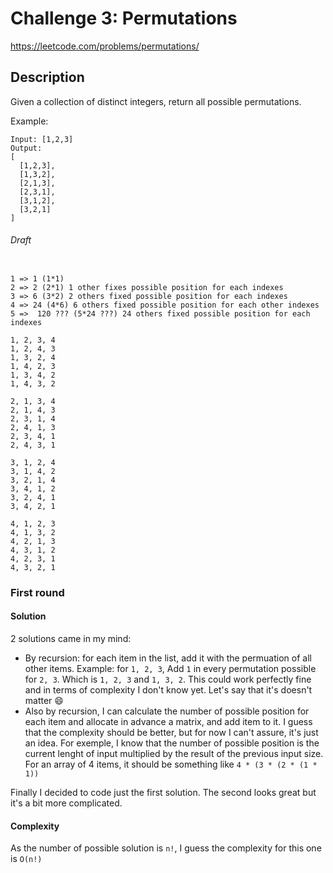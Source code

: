 # Challenge 3: Permutations

https://leetcode.com/problems/permutations/

## Description
Given a collection of distinct integers, return all possible permutations.

Example:
```
Input: [1,2,3]
Output:
[
  [1,2,3],
  [1,3,2],
  [2,1,3],
  [2,3,1],
  [3,1,2],
  [3,2,1]
]
```

###### Draft
```

1 => 1 (1*1)
2 => 2 (2*1) 1 other fixes possible position for each indexes
3 => 6 (3*2) 2 others fixed possible position for each indexes
4 => 24 (4*6) 6 others fixed possible position for each other indexes
5 =>  120 ??? (5*24 ???) 24 others fixed possible position for each indexes

1, 2, 3, 4
1, 2, 4, 3
1, 3, 2, 4
1, 4, 2, 3
1, 3, 4, 2
1, 4, 3, 2

2, 1, 3, 4
2, 1, 4, 3
2, 3, 1, 4
2, 4, 1, 3
2, 3, 4, 1
2, 4, 3, 1

3, 1, 2, 4
3, 1, 4, 2
3, 2, 1, 4
3, 4, 1, 2
3, 2, 4, 1
3, 4, 2, 1

4, 1, 2, 3
4, 1, 3, 2
4, 2, 1, 3
4, 3, 1, 2
4, 2, 3, 1
4, 3, 2, 1
```

### First round

#### Solution

2 solutions came in my mind:
* By recursion: for each item in the list, add it with the permuation of all other items. Example: for `1, 2, 3`, Add `1` in every permutation possible for `2, 3`. Which is `1, 2, 3` and `1, 3, 2`. This could work perfectly fine and in terms of complexity I don't know yet. Let's say that it's doesn't matter :smile:
* Also by recursion, I can calculate the number of possible position for each item and allocate in advance a matrix, and add item to it. I guess that the complexity should be better, but for now I can't assure, it's just an idea. For exemple, I know that the number of possible position is the current lenght of input multiplied by the result of the previous input size. For an array of 4 items, it should be something like `4 * (3 * (2 * (1 * 1))` 

Finally I decided to code just the first solution. The second looks great but it's a bit more complicated.


#### Complexity
As the number of possible solution is `n!`, I guess the complexity for this one is `O(n!)`